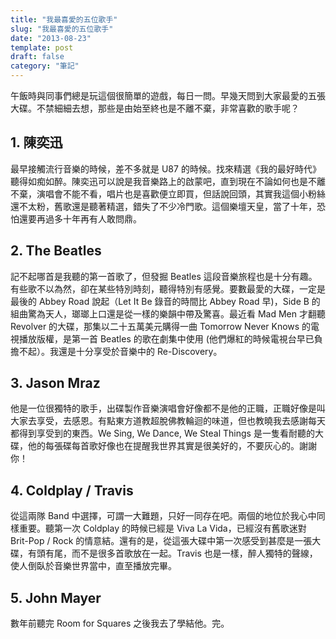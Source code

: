 ```yaml
---
title: "我最喜愛的五位歌手"
slug: "我最喜愛的五位歌手"
date: "2013-08-23"
template: post
draft: false
category: "筆記"
---
```


午飯時與同事們總是玩這個很簡單的遊戲，每日一問。早幾天問到大家最愛的五張大碟。不禁細細去想，那些是由始至終也是不離不棄，非常喜歡的歌手呢？

## 1. 陳奕迅

最早接觸流行音樂的時候，差不多就是 U87 的時候。找來精選《我的最好時代》聽得如痴如醉。陳奕迅可以說是我音樂路上的啟蒙吧，直到現在不論如何也是不離不棄，演唱會不能不看，唱片也是喜歡便立即買，但話說回頭，其實我這個小粉絲還不太粉，舊歌還是聽著精選，錯失了不少冷門歌。這個樂壇天皇，當了十年，恐怕還要再過多十年再有人敢問鼎。

## 2. The Beatles

記不起哪首是我聽的第一首歌了，但發掘 Beatles 這段音樂旅程也是十分有趣。有些歌不以為然，卻在某些特別時刻，聽得特別有感覺。要數最愛的大碟，一定是最後的 Abbey Road 說起（Let It Be 錄音的時間比 Abbey Road 早)，Side B 的組曲驚為天人，瑯瑯上口還是從一樣的樂韻中帶及驚喜。最近看 Mad Men 才翻聽 Revolver 的大碟，那集以二十五萬美元購得一曲 Tomorrow Never Knows 的電視播放版權，是第一首 Beatles 的歌在劇集中使用 (他們爆紅的時候電視台早已負擔不起）。我還是十分享受於音樂中的 Re-Discovery。

## 3. Jason Mraz

他是一位很獨特的歌手，出碟製作音樂演唱會好像都不是他的正職，正職好像是叫大家去享受，去感恩。有點東方道教超脫佛教輪迴的味道，但也教曉我去感謝每天都得到享受到的東西。We Sing, We Dance, We Steal Things 是一隻看耐聽的大碟，他的每張碟每首歌好像也在提醒我世界其實是很美好的，不要灰心的。謝謝你！

## 4. Coldplay / Travis

從這兩隊 Band 中選擇，可謂一大難題，只好一同存在吧。兩個的地位於我心中同樣重要。聽第一次 Coldplay 的時候已經是 Viva La Vida，已經沒有舊歌迷對 Brit-Pop / Rock 的情意結。還有的是，從這張大碟中第一次感受到甚麼是一張大碟，有頭有尾，而不是很多首歌放在一起。Travis 也是一樣，醉人獨特的聲線，使人倒臥於音樂世界當中，直至播放完畢。

## 5. John Mayer

數年前聽完 Room for Squares 之後我去了學結他。完。
